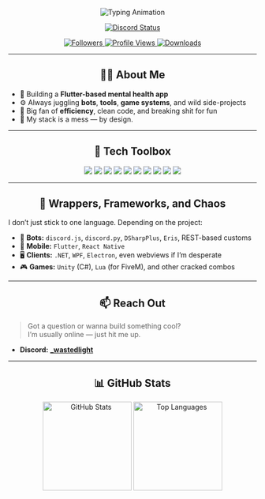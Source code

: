 <!-- Typing Header Animation -->
<p align="center">
  <img src="https://readme-typing-svg.demolab.com?font=Fira+Code&weight=500&pause=1000&color=F48FB1&center=true&vCenter=true&width=435&lines=Yo+I'm+WastedLight;I+code+in+anything+I+feel+like;Bots%2C+Apps%2C+Games%2C+You+Name+It.;Always+building+something...🔥" alt="Typing Animation" />
</p>

<!-- Discord Status Widget -->
<p align="center">
  <a href="https://discord.com/users/967847465200009226">
    <img src="https://discord.c99.nl/widget/theme-1/967847465200009226.png" alt="Discord Status">
  </a>
</p>

<!-- Socials / Stats Badges -->
<p align="center">
  <a href="https://github.com/Fire09">
    <img src="https://img.shields.io/github/followers/wastedlight?style=flat&logo=github&label=Followers&color=2D76BF" alt="Followers">
    <img src="https://komarev.com/ghpvc/?username=wastedlight&color=blueviolet" alt="Profile Views">
    <img src="https://img.shields.io/github/downloads/wastedlight/liarsbaranticheat/total?color=blue&label=Downloads&logo=github&style=flat" alt="Downloads">
  </a>
</p>

---

<h2 align="center">👨‍💻 About Me</h2>

- 🧠 Building a **Flutter-based mental health app**
- ⚙️ Always juggling **bots**, **tools**, **game systems**, and wild side-projects
- 🎯 Big fan of **efficiency**, clean code, and breaking shit for fun
- 🧪 My stack is a mess — by design.

---

<h2 align="center">🧰 Tech Toolbox</h2>

<p align="center">
  <img src="https://img.shields.io/badge/JavaScript-323330?style=for-the-badge&logo=javascript&logoColor=F7DF1E"/>
  <img src="https://img.shields.io/badge/TypeScript-007ACC?style=for-the-badge&logo=typescript&logoColor=white"/>
  <img src="https://img.shields.io/badge/Python-3776AB?style=for-the-badge&logo=python&logoColor=ffdd54"/>
  <img src="https://img.shields.io/badge/Java-ED8B00?style=for-the-badge&logo=java&logoColor=white"/>
  <img src="https://img.shields.io/badge/C%23-239120?style=for-the-badge&logo=c-sharp&logoColor=white"/>
  <img src="https://img.shields.io/badge/Flutter-02569B?style=for-the-badge&logo=flutter&logoColor=white"/>
  <img src="https://img.shields.io/badge/Node.js-6DA55F?style=for-the-badge&logo=node.js&logoColor=white"/>
  <img src="https://img.shields.io/badge/NPM-CB3837?style=for-the-badge&logo=npm&logoColor=white"/>
  <img src="https://img.shields.io/badge/VSCODE-007ACC?style=for-the-badge&logo=visual-studio-code&logoColor=white"/>
  <img src="https://img.shields.io/badge/GitHub-181717?style=for-the-badge&logo=github&logoColor=white"/>
</p>

---

<h2 align="center">🧪 Wrappers, Frameworks, and Chaos</h2>

I don’t just stick to one language. Depending on the project:

- 🤖 **Bots:** `discord.js`, `discord.py`, `DSharpPlus`, `Eris`, REST-based customs  
- 📱 **Mobile:** `Flutter`, `React Native`  
- 🖥️ **Clients:** `.NET`, `WPF`, `Electron`, even webviews if I’m desperate  
- 🎮 **Games:** `Unity` (C#), `Lua` (for FiveM), and other cracked combos

---

<h2 align="center">📫 Reach Out</h2>

> Got a question or wanna build something cool?  
> I’m usually online — just hit me up.

- **Discord:** [**_wastedlight**](https://discord.com/users/967847465200009226)

---

<h2 align="center">📊 GitHub Stats</h2>

<p align="center">
  <img height="180em" src="https://github-readme-stats.vercel.app/api?username=wastedlight&show_icons=true&theme=radical&layout=compact" alt="GitHub Stats" />
  <img height="180em" src="https://github-readme-stats.vercel.app/api/top-langs/?username=wastedlight&theme=radical&layout=compact&langs_count=7" alt="Top Languages" />
</p>